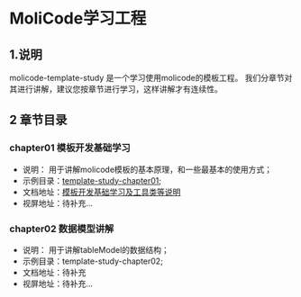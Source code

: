 # MoliCode学习工程

## 1.说明
molicode-template-study 是一个学习使用molicode的模板工程。
我们分章节对其进行讲解，建议您按章节进行学习，这样讲解才有连续性。


## 2 章节目录

### chapter01 模板开发基础学习  
* 说明： 用于讲解molicode模板的基本原理，和一些最基本的使用方式；
* 示例目录：[template-study-chapter01](./template-study-chapter01);
* 文档地址：[模板开发基础学习及工具类等说明](./template-study-chapter01/README.md)
* 视屏地址：待补充...
 
### chapter02 数据模型讲解
* 说明： 用于讲解tableModel的数据结构；
* 示例目录：template-study-chapter02;
* 文档地址：待补充
* 视屏地址：待补充...


